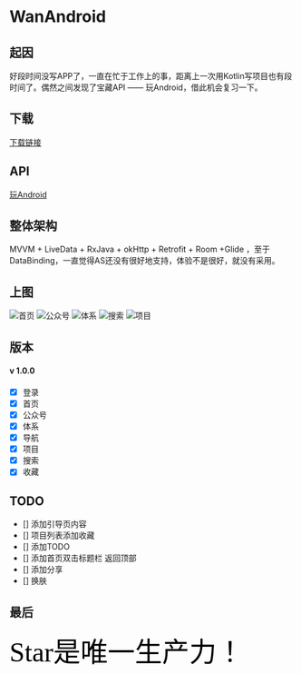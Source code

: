 # WanAndroid

## 起因
好段时间没写APP了，一直在忙于工作上的事，距离上一次用Kotlin写项目也有段时间了。偶然之间发现了宝藏API  —— 玩Android，借此机会复习一下。

## 下载
[下载链接](https://github.com/KKaKa/WanAndroid/releases)

## API
[玩Android](https://www.wanandroid.com/blog/show/2)

## 整体架构
MVVM + LiveData + RxJava + okHttp + Retrofit + Room +Glide ，至于DataBinding，一直觉得AS还没有很好地支持，体验不是很好，就没有采用。

## 上图

![首页](https://github.com/KKaKa/WanAndroid/blob/master/img/GIF_1.gif)
![公众号](https://github.com/KKaKa/WanAndroid/blob/master/img/GIF_2.gif)
![体系](https://github.com/KKaKa/WanAndroid/blob/master/img/GIF_3.gif)
![搜索](https://github.com/KKaKa/WanAndroid/blob/master/img/GIF_4.gif)
![项目](https://github.com/KKaKa/WanAndroid/blob/master/img/GIF_5.gif)

## 版本
#### v 1.0.0
- [x] 登录
- [x] 首页
- [x] 公众号
- [x] 体系
- [x] 导航
- [x] 项目
- [x] 搜索
- [x] 收藏

## TODO
- [] 添加引导页内容
- [] 项目列表添加收藏
- [] 添加TODO
- [] 添加首页双击标题栏 返回顶部
- [] 添加分享
- [] 换肤

## 最后
<font color=#000000 size=7 face="黑体">Star是唯一生产力！</font> 

